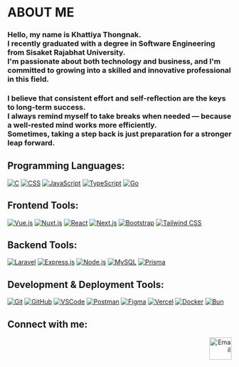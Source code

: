 <h1 align="start">ABOUT ME</h1>

<!-- INTRO -->
<h3 align="start">
  Hello, my name is Khattiya Thongnak.<br>
  I recently graduated with a degree in Software Engineering from Sisaket Rajabhat University.<br>
  I'm passionate about both technology and business, and I'm committed to growing into a skilled and innovative professional in this field.
</h3>

<!-- MOTIVATION -->
<h3 align="start">
  I believe that consistent effort and self-reflection are the keys to long-term success.<br>
  I always remind myself to take breaks when needed — because a well-rested mind works more efficiently.<br>
  Sometimes, taking a step back is just preparation for a stronger leap forward.
</h3>

<!-- LANGUAGES -->
## Programming Languages:
[<img src="https://skillicons.dev/icons?i=c" alt="C" />](https://en.cppreference.com/w/c)
[<img src="https://skillicons.dev/icons?i=css" alt="CSS" />](https://developer.mozilla.org/docs/Web/CSS)
[<img src="https://skillicons.dev/icons?i=js" alt="JavaScript" />](https://developer.mozilla.org/docs/Web/JavaScript)
[<img src="https://skillicons.dev/icons?i=ts" alt="TypeScript" />](https://www.typescriptlang.org/docs/)
[<img src="https://skillicons.dev/icons?i=go" alt="Go" />](https://go.dev/doc/)

## Frontend Tools:
[<img src="https://skillicons.dev/icons?i=vue" alt="Vue.js" />](https://vuejs.org/)
[<img src="https://skillicons.dev/icons?i=nuxt" alt="Nuxt.js" />](https://nuxt.com/)
[<img src="https://skillicons.dev/icons?i=react" alt="React" />](https://react.dev/)
[<img src="https://skillicons.dev/icons?i=nextjs" alt="Next.js" />](https://nextjs.org/)
[<img src="https://skillicons.dev/icons?i=bootstrap" alt="Bootstrap" />](https://getbootstrap.com/)
[<img src="https://skillicons.dev/icons?i=tailwind" alt="Tailwind CSS" />](https://tailwindcss.com/)

## Backend Tools:
[<img src="https://skillicons.dev/icons?i=laravel" alt="Laravel" />](https://laravel.com/docs)
[<img src="https://skillicons.dev/icons?i=express" alt="Express.js" />](https://expressjs.com/)
[<img src="https://skillicons.dev/icons?i=nodejs" alt="Node.js" />](https://nodejs.org/en/docs)
[<img src="https://skillicons.dev/icons?i=mysql" alt="MySQL" />](https://dev.mysql.com/doc/)
[<img src="https://skillicons.dev/icons?i=prisma" alt="Prisma" />](https://www.prisma.io/docs/)

## Development & Deployment Tools:
[<img src="https://skillicons.dev/icons?i=git" alt="Git" />](https://git-scm.com/doc)
[<img src="https://skillicons.dev/icons?i=github" alt="GitHub" />](https://docs.github.com/)
[<img src="https://skillicons.dev/icons?i=vscode" alt="VSCode" />](https://code.visualstudio.com/docs)
[<img src="https://skillicons.dev/icons?i=postman" alt="Postman" />](https://learning.postman.com/docs/)
[<img src="https://skillicons.dev/icons?i=figma" alt="Figma" />](https://help.figma.com/hc/en-us)
[<img src="https://skillicons.dev/icons?i=vercel" alt="Vercel" />](https://vercel.com/docs)
[<img src="https://skillicons.dev/icons?i=docker" alt="Docker" />](https://docs.docker.com/)
[<img src="https://skillicons.dev/icons?i=bun" alt="Bun" />](https://bun.sh/docs)

<!-- CONNECT -->
<h2 align="left">Connect with me:</h2>
<p align="right">
  <a href="mailto:khattiyaDCI072@gmail.com">
    <img src="https://img.icons8.com/color/48/gmail--v1.png" alt="Email" width="50" height="50" />
  </a>
</p>
